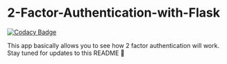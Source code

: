 # 2-Factor-Authentication-with-Flask
[![Codacy Badge](https://api.codacy.com/project/badge/Grade/6b6c29ae68a64569ae73f24d7e05c5ec)](https://app.codacy.com/app/AnthonyLimo/2-Factor-Authentication-with-Flask?utm_source=github.com&utm_medium=referral&utm_content=AnthonyLimo/2-Factor-Authentication-with-Flask&utm_campaign=Badge_Grade_Dashboard)

This app basically allows you to see how 2 factor authentication will work. Stay tuned for updates to this README 🙂